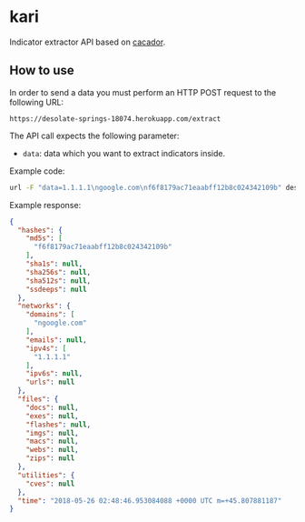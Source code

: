# kari

Indicator extractor API based on [cacador](https://github.com/sroberts/cacador).

## How to use

In order to send a data you must perform an HTTP POST request to the following URL:

`https://desolate-springs-18074.herokuapp.com/extract`

The API call expects the following parameter:

- `data`: data which you want to extract indicators inside.

Example code:

```sh
url -F "data=1.1.1.1\ngoogle.com\nf6f8179ac71eaabff12b8c024342109b" desolate-springs-18074.herokuapp.com/extract
```

Example response:

```json
{
  "hashes": {
    "md5s": [
      "f6f8179ac71eaabff12b8c024342109b"
    ],
    "sha1s": null,
    "sha256s": null,
    "sha512s": null,
    "ssdeeps": null
  },
  "networks": {
    "domains": [
      "ngoogle.com"
    ],
    "emails": null,
    "ipv4s": [
      "1.1.1.1"
    ],
    "ipv6s": null,
    "urls": null
  },
  "files": {
    "docs": null,
    "exes": null,
    "flashes": null,
    "imgs": null,
    "macs": null,
    "webs": null,
    "zips": null
  },
  "utilities": {
    "cves": null
  },
  "time": "2018-05-26 02:48:46.953084088 +0000 UTC m=+45.807881187"
}
```
